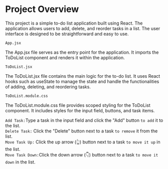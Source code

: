 # Project Overview

This project is a simple to-do list application built using React. The application allows users to add, delete, and reorder tasks in a list. The user interface is designed to be straightforward and easy to use.

`App.jsx`

The App.jsx file serves as the entry point for the application. It imports the ToDoList component and renders it within the application.

`ToDoList.jsx`

The ToDoList.jsx file contains the main logic for the to-do list. It uses React hooks such as useState to manage the state and handle the functionalities of adding, deleting, and reordering tasks.

`ToDoList.module.css`

The ToDoList.module.css file provides scoped styling for the ToDoList component. It includes styles for the input field, buttons, and task items.

`Add Task:`Type a task in the input field and click the "Add" button `to add` it to the list.
<br>
`Delete Task:` Click the "Delete" button next to a task `to remove` it from the list.
<br>
`Move Task Up:` Click the up arrow (👆) button next to a task `to move it up` in the list.
<br>
`Move Task Down:`Click the down arrow (👇) button next to a task `to move it down` in the list.
